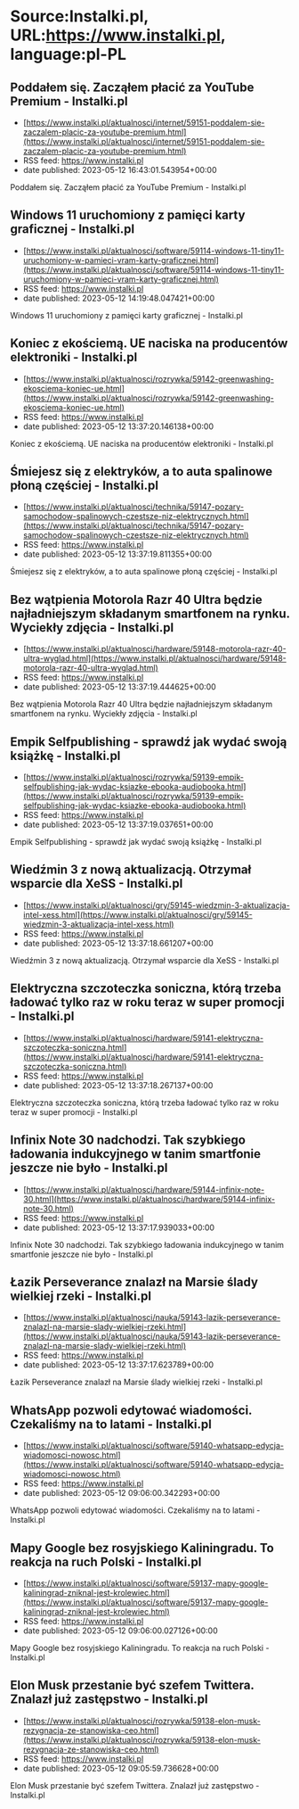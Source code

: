 # Source:Instalki.pl, URL:https://www.instalki.pl, language:pl-PL

## Poddałem się. Zacząłem płacić za YouTube Premium - Instalki.pl
 - [https://www.instalki.pl/aktualnosci/internet/59151-poddalem-sie-zaczalem-placic-za-youtube-premium.html](https://www.instalki.pl/aktualnosci/internet/59151-poddalem-sie-zaczalem-placic-za-youtube-premium.html)
 - RSS feed: https://www.instalki.pl
 - date published: 2023-05-12 16:43:01.543954+00:00

Poddałem się. Zacząłem płacić za YouTube Premium - Instalki.pl

## Windows 11 uruchomiony z pamięci karty graficznej - Instalki.pl
 - [https://www.instalki.pl/aktualnosci/software/59114-windows-11-tiny11-uruchomiony-w-pamieci-vram-karty-graficznej.html](https://www.instalki.pl/aktualnosci/software/59114-windows-11-tiny11-uruchomiony-w-pamieci-vram-karty-graficznej.html)
 - RSS feed: https://www.instalki.pl
 - date published: 2023-05-12 14:19:48.047421+00:00

Windows 11 uruchomiony z pamięci karty graficznej - Instalki.pl

## Koniec z ekościemą. UE naciska na producentów elektroniki - Instalki.pl
 - [https://www.instalki.pl/aktualnosci/rozrywka/59142-greenwashing-ekosciema-koniec-ue.html](https://www.instalki.pl/aktualnosci/rozrywka/59142-greenwashing-ekosciema-koniec-ue.html)
 - RSS feed: https://www.instalki.pl
 - date published: 2023-05-12 13:37:20.146138+00:00

Koniec z ekościemą. UE naciska na producentów elektroniki - Instalki.pl

## Śmiejesz się z elektryków, a to auta spalinowe płoną częściej - Instalki.pl
 - [https://www.instalki.pl/aktualnosci/technika/59147-pozary-samochodow-spalinowych-czestsze-niz-elektrycznych.html](https://www.instalki.pl/aktualnosci/technika/59147-pozary-samochodow-spalinowych-czestsze-niz-elektrycznych.html)
 - RSS feed: https://www.instalki.pl
 - date published: 2023-05-12 13:37:19.811355+00:00

Śmiejesz się z elektryków, a to auta spalinowe płoną częściej - Instalki.pl

## Bez wątpienia Motorola Razr 40 Ultra będzie najładniejszym składanym smartfonem na rynku. Wyciekły zdjęcia - Instalki.pl
 - [https://www.instalki.pl/aktualnosci/hardware/59148-motorola-razr-40-ultra-wyglad.html](https://www.instalki.pl/aktualnosci/hardware/59148-motorola-razr-40-ultra-wyglad.html)
 - RSS feed: https://www.instalki.pl
 - date published: 2023-05-12 13:37:19.444625+00:00

Bez wątpienia Motorola Razr 40 Ultra będzie najładniejszym składanym smartfonem na rynku. Wyciekły zdjęcia - Instalki.pl

## Empik Selfpublishing - sprawdź jak wydać swoją książkę - Instalki.pl
 - [https://www.instalki.pl/aktualnosci/rozrywka/59139-empik-selfpublishing-jak-wydac-ksiazke-ebooka-audiobooka.html](https://www.instalki.pl/aktualnosci/rozrywka/59139-empik-selfpublishing-jak-wydac-ksiazke-ebooka-audiobooka.html)
 - RSS feed: https://www.instalki.pl
 - date published: 2023-05-12 13:37:19.037651+00:00

Empik Selfpublishing - sprawdź jak wydać swoją książkę - Instalki.pl

## Wiedźmin 3 z nową aktualizacją. Otrzymał wsparcie dla XeSS - Instalki.pl
 - [https://www.instalki.pl/aktualnosci/gry/59145-wiedzmin-3-aktualizacja-intel-xess.html](https://www.instalki.pl/aktualnosci/gry/59145-wiedzmin-3-aktualizacja-intel-xess.html)
 - RSS feed: https://www.instalki.pl
 - date published: 2023-05-12 13:37:18.661207+00:00

Wiedźmin 3 z nową aktualizacją. Otrzymał wsparcie dla XeSS - Instalki.pl

## Elektryczna szczoteczka soniczna, którą trzeba ładować tylko raz w roku teraz w super promocji - Instalki.pl
 - [https://www.instalki.pl/aktualnosci/hardware/59141-elektryczna-szczoteczka-soniczna.html](https://www.instalki.pl/aktualnosci/hardware/59141-elektryczna-szczoteczka-soniczna.html)
 - RSS feed: https://www.instalki.pl
 - date published: 2023-05-12 13:37:18.267137+00:00

Elektryczna szczoteczka soniczna, którą trzeba ładować tylko raz w roku teraz w super promocji - Instalki.pl

## Infinix Note 30 nadchodzi. Tak szybkiego ładowania indukcyjnego w tanim smartfonie jeszcze nie było - Instalki.pl
 - [https://www.instalki.pl/aktualnosci/hardware/59144-infinix-note-30.html](https://www.instalki.pl/aktualnosci/hardware/59144-infinix-note-30.html)
 - RSS feed: https://www.instalki.pl
 - date published: 2023-05-12 13:37:17.939033+00:00

Infinix Note 30 nadchodzi. Tak szybkiego ładowania indukcyjnego w tanim smartfonie jeszcze nie było - Instalki.pl

## Łazik Perseverance znalazł na Marsie ślady wielkiej rzeki - Instalki.pl
 - [https://www.instalki.pl/aktualnosci/nauka/59143-lazik-perseverance-znalazl-na-marsie-slady-wielkiej-rzeki.html](https://www.instalki.pl/aktualnosci/nauka/59143-lazik-perseverance-znalazl-na-marsie-slady-wielkiej-rzeki.html)
 - RSS feed: https://www.instalki.pl
 - date published: 2023-05-12 13:37:17.623789+00:00

Łazik Perseverance znalazł na Marsie ślady wielkiej rzeki - Instalki.pl

## WhatsApp pozwoli edytować wiadomości. Czekaliśmy na to latami - Instalki.pl
 - [https://www.instalki.pl/aktualnosci/software/59140-whatsapp-edycja-wiadomosci-nowosc.html](https://www.instalki.pl/aktualnosci/software/59140-whatsapp-edycja-wiadomosci-nowosc.html)
 - RSS feed: https://www.instalki.pl
 - date published: 2023-05-12 09:06:00.342293+00:00

WhatsApp pozwoli edytować wiadomości. Czekaliśmy na to latami - Instalki.pl

## Mapy Google bez rosyjskiego Kaliningradu. To reakcja na ruch Polski - Instalki.pl
 - [https://www.instalki.pl/aktualnosci/software/59137-mapy-google-kaliningrad-zniknal-jest-krolewiec.html](https://www.instalki.pl/aktualnosci/software/59137-mapy-google-kaliningrad-zniknal-jest-krolewiec.html)
 - RSS feed: https://www.instalki.pl
 - date published: 2023-05-12 09:06:00.027126+00:00

Mapy Google bez rosyjskiego Kaliningradu. To reakcja na ruch Polski - Instalki.pl

## Elon Musk przestanie być szefem Twittera. Znalazł już zastępstwo - Instalki.pl
 - [https://www.instalki.pl/aktualnosci/rozrywka/59138-elon-musk-rezygnacja-ze-stanowiska-ceo.html](https://www.instalki.pl/aktualnosci/rozrywka/59138-elon-musk-rezygnacja-ze-stanowiska-ceo.html)
 - RSS feed: https://www.instalki.pl
 - date published: 2023-05-12 09:05:59.736628+00:00

Elon Musk przestanie być szefem Twittera. Znalazł już zastępstwo - Instalki.pl

